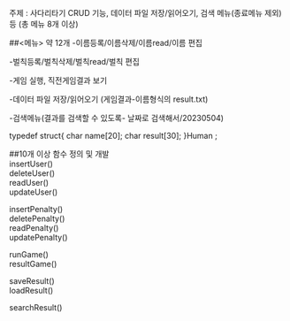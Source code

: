 주제 : 사다리타기
CRUD 기능, 
데이터 파일 저장/읽어오기, 
검색 메뉴(종료메뉴 제외) 
등 (총 메뉴 8개 이상)

##<메뉴>
약 12개
-이름등록/이름삭제/이름read/이름 편집

-벌칙등록/벌칙삭제/벌칙read/벌칙 편집

-게임 실행, 직전게임결과 보기

-데이터 파일 저장/읽어오기 (게임결과-이름형식의 result.txt)

-검색메뉴(결과를 검색할 수 있도록- 날짜로 검색해서/20230504)

typedef struct{
char name[20];
char result[30];
}Human ; <br/>


##10개 이상 함수 정의 및 개발 <br/>
insertUser() <br/>
deleteUser() <br/>
readUser() <br/> 
updateUser() <br/>

insertPenalty() <br/>
deletePenalty() <br/>
readPenalty() <br/> 
updatePenalty()  <br/>

runGame() <br/>
resultGame() <br/>

saveResult() <br/>
loadResult() <br/>

searchResult() <br/>
